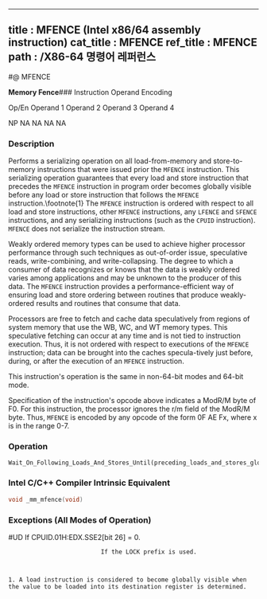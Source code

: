 ----------------------------
title : MFENCE (Intel x86/64 assembly instruction)
cat_title : MFENCE
ref_title : MFENCE
path : /X86-64 명령어 레퍼런스
----------------------------
#@ MFENCE

**Memory Fence**###                                                           Instruction Operand Encoding


Op/En Operand 1 Operand 2 Operand 3 Operand 4

  NP NA NA NA NA

### Description


Performs a serializing operation on all load-from-memory and store-to-memory instructions that were issued prior the `MFENCE` instruction. This serializing operation guarantees that every load and store instruction that precedes the `MFENCE` instruction in program order becomes globally visible before any load or store instruction that follows the `MFENCE` instruction.\footnote{1}  The `MFENCE` instruction is ordered with respect to all load and store instructions, other `MFENCE` instructions, any `LFENCE` and `SFENCE` instructions, and any serializing instructions (such as the `CPUID` instruction). `MFENCE` does not serialize the instruction stream.

Weakly ordered memory types can be used to achieve higher processor performance through such techniques as out-of-order issue, speculative reads, write-combining, and write-collapsing. The degree to which a consumer of data recognizes or knows that the data is weakly ordered varies among applications and may be unknown to the producer of this data. The `MFENCE` instruction provides a performance-efficient way of ensuring load and store ordering between routines that produce weakly-ordered results and routines that consume that data.

Processors are free to fetch and cache data speculatively from regions of system memory that use the WB, WC, and WT memory types. This speculative fetching can occur at any time and is not tied to instruction execution. Thus, it is not ordered with respect to executions of the `MFENCE` instruction; data can be brought into the caches specula-tively just before, during, or after the execution of an `MFENCE` instruction.

This instruction's operation is the same in non-64-bit modes and 64-bit mode.

Specification of the instruction's opcode above indicates a ModR/M byte of F0. For this instruction, the processor ignores the r/m field of the ModR/M byte. Thus, `MFENCE` is encoded by any opcode of the form 0F AE Fx, where x is in the range 0-7.


### Operation

```info-verb
Wait_On_Following_Loads_And_Stores_Until(preceding_loads_and_stores_globally_visible);
```

### Intel C/C++ Compiler Intrinsic Equivalent

```cpp
void _mm_mfence(void)
```
### Exceptions (All Modes of Operation)


#UD  If CPUID.01H:EDX.SSE2[bit 26] = 0.

                              If the LOCK prefix is used.

```sidenote


1. A load instruction is considered to become globally visible when the value to be loaded into its destination register is determined.
```